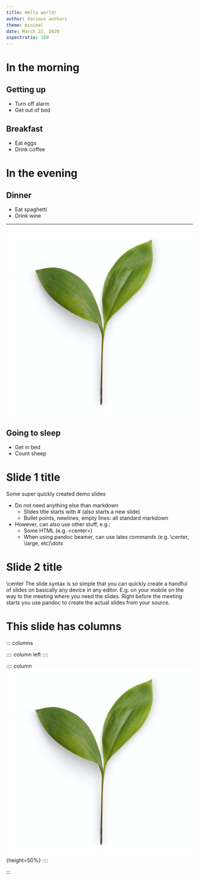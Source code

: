 ```yaml
---
title: Hello world!
author: Various authors
theme: minimal
date: March 22, 2020
aspectratio: 169
---
```


# In the morning

## Getting up

- Turn off alarm
- Get out of bed

## Breakfast

- Eat eggs
- Drink coffee

# In the evening

## Dinner

- Eat spaghetti
- Drink wine

------------------

![picture of spaghetti](./leaves.jpg)

## Going to sleep

- Get in bed
- Count sheep

# Slide 1 title

Some super quickly created demo slides

* Do not need anything else than markdown
    * Slides title starts with # (also starts a new slide)
    * Bullet points, newlines, empty lines: all standard markdown
* However, can also use other stuff, e.g.:
    * Some HTML (e.g. \<center\>)
    * When using pandoc beamer, can use latex commands (e.g. \\center, \\large, etc)\dots

# Slide 2 title

\center The slide syntax is so simple that you can quickly create a handful of slides on basically any device in any editor. E.g. on your mobile on the way to the meeting where you need the slides. Right before the meeting starts you use pandoc to create the actual slides from your source.

# This slide has columns

::: columns

:::: column
left
::::

:::: column
![picture of spaghetti](./leaves.jpg){height=50%}
::::

:::


